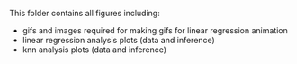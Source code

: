 This folder contains all figures including:
- gifs and images required for making gifs for linear regression animation
- linear regression analysis plots (data and inference)
- knn analysis plots (data and inference)
